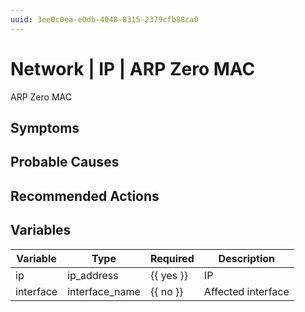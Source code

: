 ```yaml
---
uuid: 3ee0c0ea-e0db-4048-8315-2379cfb88ca0
---
```

# Network | IP | ARP Zero MAC

ARP Zero MAC

## Symptoms

## Probable Causes

## Recommended Actions

## Variables

Variable | Type | Required | Description
--- | --- | --- | ---
ip | ip_address | {{ yes }} | IP
interface | interface_name | {{ no }} | Affected interface
